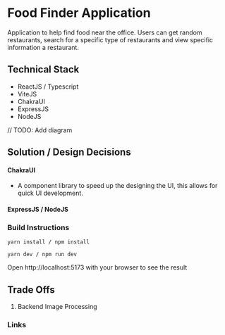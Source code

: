 # Food Finder Application

Application to help find food near the office. Users can get random restaurants, search for a specific type of restaurants and view specific information a restaurant.

## Technical Stack

- ReactJS / Typescript
- ViteJS
- ChakraUI
- ExpressJS
- NodeJS

// TODO: Add diagram

## Solution / Design Decisions

#### ChakraUI

- A component library to speed up the designing the UI, this allows for quick UI development.

#### ExpressJS / NodeJS

### Build Instructions

```
yarn install / npm install

yarn dev / npm run dev

```

Open http://localhost:5173 with your browser to see the result

## Trade Offs

1. Backend Image Processing

### Links
